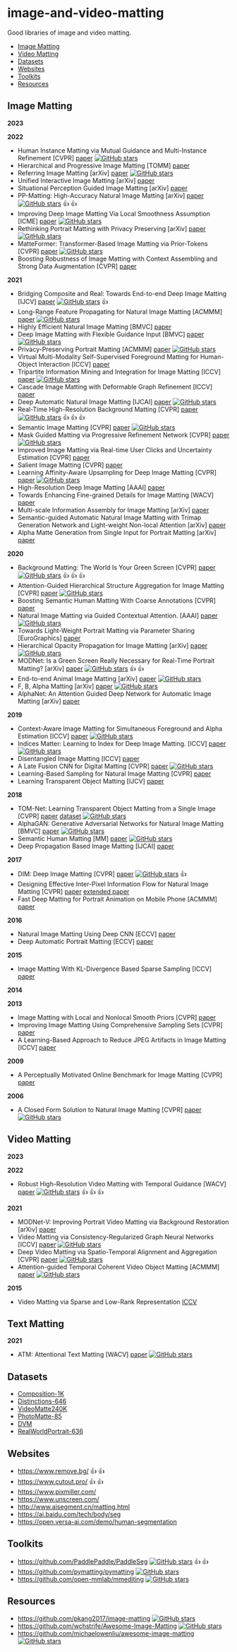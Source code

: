 # image-and-video-matting
Good libraries of image and video matting.

- [Image Matting](#Image-Matting)
- [Video Matting](#Video-Matting)
- [Datasets](#Datasets)
- [Websites](#Websites)
- [Toolkits](#Toolkits)
- [Resources](#Resources)


## Image Matting

**2023**

**2022**
- Human Instance Matting via Mutual Guidance and Multi-Instance Refinement [CVPR] [paper](https://arxiv.org/pdf/2205.10767v1.pdf) [![GitHub stars](https://img.shields.io/github/stars/nowsyn/InstMatt.svg?logo=github&label=Stars)](https://github.com/nowsyn/InstMatt)
- Hierarchical and Progressive Image Matting [TOMM] [paper](https://dl.acm.org/doi/pdf/10.1145/3540201)
- Referring Image Matting [arXiv] [paper](https://arxiv.org/pdf/2206.05149.pdf) [![GitHub stars](https://img.shields.io/github/stars/JizhiziLi/RIM.svg?logo=github&label=Stars)](https://github.com/JizhiziLi/RIM)
- Unified Interactive Image Matting [arXiv] [paper](https://arxiv.org/pdf/2205.08324.pdf)
- Situational Perception Guided Image Matting [arXiv] [paper](https://arxiv.org/pdf/2204.09276.pdf)
- PP-Matting: High-Accuracy Natural Image Matting [arXiv] [paper](https://arxiv.org/pdf/2204.09433.pdf) [![GitHub stars](https://img.shields.io/github/stars/PaddlePaddle/PaddleSeg.svg?logo=github&label=Stars)](https://github.com/PaddlePaddle/PaddleSeg) :thumbsup: :thumbsup:
- Improving Deep Image Matting Via Local Smoothness Assumption [ICME] [paper](https://arxiv.org/pdf/2112.13809.pdf) [![GitHub stars](https://img.shields.io/github/stars/kfeng123/LSA-Matting.svg?logo=github&label=Stars)](https://github.com/kfeng123/LSA-Matting)
- Rethinking Portrait Matting with Privacy Preserving [arXiv] [paper](https://arxiv.org/pdf/2203.16828.pdf) [![GitHub stars](https://img.shields.io/github/stars/vitae-transformer/vitae-transformer-matting.svg?logo=github&label=Stars)](https://github.com/vitae-transformer/vitae-transformer-matting)
- MatteFormer: Transformer-Based Image Matting via Prior-Tokens [CVPR] [paper](https://arxiv.org/pdf/2203.15662.pdf) [![GitHub stars](https://img.shields.io/github/stars/webtoon/matteformer.svg?logo=github&label=Stars)](https://github.com/webtoon/matteformer)
- Boosting Robustness of Image Matting with Context Assembling and Strong Data Augmentation [CVPR] [paper](https://arxiv.org/pdf/2201.06889.pdf)

**2021**
- Bridging Composite and Real: Towards End-to-end Deep Image Matting [IJCV] [paper](https://arxiv.org/pdf/2010.16188.pdf) [![GitHub stars](https://img.shields.io/github/stars/JizhiziLi/GFM.svg?logo=github&label=Stars)](https://github.com/JizhiziLi/GFM) :thumbsup:
- Long-Range Feature Propagating for Natural Image Matting [ACMMM] [paper](https://arxiv.org/pdf/2109.12252.pdf) [![GitHub stars](https://img.shields.io/github/stars/qlyoo/lfpnet.svg?logo=github&label=Stars)](https://github.com/qlyoo/lfpnet)
- Highly Efficient Natural Image Matting [BMVC] [paper](https://arxiv.org/pdf/2110.12748.pdf)
- Deep Image Matting with Flexible Guidance Input [BMVC] [paper](https://arxiv.org/pdf/2110.10898.pdf) [![GitHub stars](https://img.shields.io/github/stars/charch-630/fgi-matting.svg?logo=github&label=Stars)](https://github.com/charch-630/fgi-matting)
- Privacy-Preserving Portrait Matting [ACMMM] [paper](https://arxiv.org/pdf/2104.14222.pdf) [![GitHub stars](https://img.shields.io/github/stars/JizhiziLi/P3M.svg?logo=github&label=Stars)](https://github.com/JizhiziLi/P3M)
- Virtual Multi-Modality Self-Supervised Foreground Matting for
Human-Object Interaction [ICCV] [paper](https://openaccess.thecvf.com/content/ICCV2021/papers/Xu_Virtual_Multi-Modality_Self-Supervised_Foreground_Matting_for_Human-Object_Interaction_ICCV_2021_paper.pdf)
- Tripartite Information Mining and Integration for Image Matting [ICCV] [paper](https://openaccess.thecvf.com/content/ICCV2021/papers/Liu_Tripartite_Information_Mining_and_Integration_for_Image_Matting_ICCV_2021_paper.pdf) [![GitHub stars](https://img.shields.io/github/stars/kelisiya/TIMI-Net.svg?logo=github&label=Stars)](https://github.com/kelisiya/TIMI-Net)
- Cascade Image Matting with Deformable Graph Refinement [ICCV] [paper](https://openaccess.thecvf.com/content/ICCV2021/papers/Yu_Cascade_Image_Matting_With_Deformable_Graph_Refinement_ICCV_2021_paper.pdf)
- Deep Automatic Natural Image Matting [IJCAI] [paper](https://arxiv.org/pdf/2107.07235.pdf) [![GitHub stars](https://img.shields.io/github/stars/JizhiziLi/AIM.svg?logo=github&label=Stars)](https://github.com/JizhiziLi/AIM)
- Real-Time High-Resolution Background Matting [CVPR] [paper](https://arxiv.org/abs/2012.07810.pdf) [![GitHub stars](https://img.shields.io/github/stars/PeterL1n/BackgroundMattingV2.svg?logo=github&label=Stars)](https://github.com/PeterL1n/BackgroundMattingV2) :thumbsup: :thumbsup: :thumbsup:
- Semantic Image Matting [CVPR] [paper](https://arxiv.org/pdf/2104.08201v1.pdf) [![GitHub stars](https://img.shields.io/github/stars/nowsyn/SIM.svg?logo=github&label=Stars)](https://github.com/nowsyn/SIM)
- Mask Guided Matting via Progressive Refinement Network [CVPR] [paper](https://arxiv.org/pdf/2012.06722.pdf) [![GitHub stars](https://img.shields.io/github/stars/yucornetto/MGMatting.svg?logo=github&label=Stars)](https://github.com/yucornetto/MGMatting)
- Improved Image Matting via Real-time User Clicks and Uncertainty Estimation [CVPR] [paper](https://arxiv.org/pdf/2012.08323.pdf)
- Salient Image Matting [CVPR] [paper](https://arxiv.org/pdf/2103.12337.pdf)
- Learning Affinity-Aware Upsampling for Deep Image Matting [CVPR] [paper](https://arxiv.org/pdf/2011.14288.pdf) [![GitHub stars](https://img.shields.io/github/stars/dongdong93/a2u_matting.svg?logo=github&label=Stars)](https://github.com/dongdong93/a2u_matting)
- High-Resolution Deep Image Matting [AAAI] [paper](https://arxiv.org/pdf/2009.06613.pdf)
- Towards Enhancing Fine-grained Details for Image Matting [WACV] [paper](https://openaccess.thecvf.com/content/WACV2021/papers/Liu_Towards_Enhancing_Fine-Grained_Details_for_Image_Matting_WACV_2021_paper.pdf)
- Multi-scale Information Assembly for Image Matting [arXiv] [paper](https://arxiv.org/abs/2101.02391)
- Semantic-guided Automatic Natural Image Matting with Trimap Generation Network and Light-weight Non-local Attention [arXiv] [paper](https://arxiv.org/pdf/2103.17020.pdf)
- Alpha Matte Generation from Single Input for Portrait Matting [arXiv] [paper](https://arxiv.org/pdf/2106.03210.pdf)

**2020**

- Background Matting: The World Is Your Green Screen [CVPR] [paper](https://arxiv.org/abs/2004.00626) [![GitHub stars](https://img.shields.io/github/stars/senguptaumd/Background-Matting.svg?logo=github&label=Stars)](https://github.com/senguptaumd/Background-Matting) :thumbsup: :thumbsup: :thumbsup:
- Attention-Guided Hierarchical Structure Aggregation for Image Matting [CVPR] [paper](http://openaccess.thecvf.com/content_CVPR_2020/papers/Qiao_Attention-Guided_Hierarchical_Structure_Aggregation_for_Image_Matting_CVPR_2020_paper.pdf) [![GitHub stars](https://img.shields.io/github/stars/wukaoliu/CVPR2020-HAttMatting.svg?logo=github&label=Stars)](https://github.com/wukaoliu/CVPR2020-HAttMatting)
- Boosting Semantic Human Matting With Coarse Annotations [CVPR] [paper](https://arxiv.org/pdf/2004.04955.pdf)
- Natural Image Matting via Guided Contextual Attention. [AAAI] [paper](http://arxiv.org/abs/2001.04069) [![GitHub stars](https://img.shields.io/github/stars/Yaoyi-Li/GCA-Matting.svg?logo=github&label=Stars)](https://github.com/Yaoyi-Li/GCA-Matting)
- Towards Light-Weight Portrait Matting via Parameter Sharing [EuroGraphics] [paper](https://onlinelibrary.wiley.com/doi/epdf/10.1111/cgf.14179)
- Hierarchical Opacity Propagation for Image Matting [arXiv] [paper](https://arxiv.org/pdf/2004.03249.pdf) [![GitHub stars](https://img.shields.io/github/stars/Yaoyi-Li/HOP-Matting.svg?logo=github&label=Stars)](https://github.com/Yaoyi-Li/HOP-Matting)
- MODNet: Is a Green Screen Really Necessary for Real-Time Portrait Matting? [arXiv] [paper](https://arxiv.org/pdf/2011.11961.pdf) [![GitHub stars](https://img.shields.io/github/stars/ZHKKKe/MODNet.svg?logo=github&label=Stars)](https://github.com/ZHKKKe/MODNet) :thumbsup: :thumbsup:
- End-to-end Animal Image Matting [arXiv] [paper](https://arxiv.org/pdf/2010.16188.pdf) [![GitHub stars](https://img.shields.io/github/stars/JizhiziLi/animal-matting.svg?logo=github&label=Stars)](https://github.com/JizhiziLi/animal-matting)
- F, B, Alpha Matting [arXiv] [paper](https://arxiv.org/pdf/2003.07711.pdf) [![GitHub stars](https://img.shields.io/github/stars/MarcoForte/FBA_Matting.svg?logo=github&label=Stars)](https://github.com/MarcoForte/FBA_Matting)
- AlphaNet: An Attention Guided Deep Network for Automatic Image Matting [arXiv] [paper](https://arxiv.org/pdf/2003.03613.pdf)


**2019**

- Context-Aware Image Matting for Simultaneous Foreground and Alpha Estimation [ICCV] [paper](https://arxiv.org/pdf/1909.09725v2.pdf) [![GitHub stars](https://img.shields.io/github/stars/hqqxyy/Context-Aware-Matting.svg?logo=github&label=Stars)](https://github.com/hqqxyy/Context-Aware-Matting)
- Indices Matter: Learning to Index for Deep Image Matting. [ICCV] [paper](https://arxiv.org/abs/1908.00672) [![GitHub stars](https://img.shields.io/github/stars/poppinace/indexnet_matting.svg?logo=github&label=Stars)](https://github.com/poppinace/indexnet_matting)
- Disentangled Image Matting [ICCV] [paper](https://arxiv.org/pdf/1909.04686.pdf)
- A Late Fusion CNN for Digital Matting [CVPR] [paper](https://openaccess.thecvf.com/content_CVPR_2019/papers/Zhang_A_Late_Fusion_CNN_for_Digital_Matting_CVPR_2019_paper.pdf) [![GitHub stars](https://img.shields.io/github/stars/yunkezhang/FusionMatting.svg?logo=github&label=Stars)](https://github.com/yunkezhang/FusionMatting)
- Learning-Based Sampling for Natural Image Matting [CVPR] [paper](http://openaccess.thecvf.com/content_CVPR_2019/papers/Tang_Learning-Based_Sampling_for_Natural_Image_Matting_CVPR_2019_paper.pdf)
- Learning Transparent Object Matting [IJCV] [paper](https://arxiv.org/pdf/1907.11544.pdf)
  

**2018**

- TOM-Net: Learning Transparent Object Matting from a Single Image [CVPR] [paper](https://guanyingc.github.io/TOM-Net/files/tom-net_cvpr18.pdf) [dataset](http://www.visionlab.cs.hku.hk/data/TOM-Net/) [![GitHub stars](https://img.shields.io/github/stars/guanyingc/TOM-Net.svg?logo=github&label=Stars)](https://github.com/guanyingc/TOM-Net)
- AlphaGAN: Generative Adversarial Networks for Natural Image Matting [BMVC] [paper](https://arxiv.org/pdf/1807.10088.pdf) [![GitHub stars](https://img.shields.io/github/stars/CDOTAD/AlphaGAN-Matting.svg?logo=github&label=Stars)](https://github.com/CDOTAD/AlphaGAN-Matting)
- Semantic Human Matting [MM] [paper](https://arxiv.org/pdf/1809.01354.pdf) [![GitHub stars](https://img.shields.io/github/stars/lizhengwei1992/Semantic_Human_Matting.svg?logo=github&label=Stars)](https://github.com/lizhengwei1992/Semantic_Human_Matting)
- Deep Propagation Based Image Matting [IJCAI] [paper](https://www.ijcai.org/proceedings/2018/0139.pdf)


**2017**

- DIM: Deep Image Matting [CVPR] [paper](https://arxiv.org/pdf/1703.03872.pdf) [![GitHub stars](https://img.shields.io/github/stars/foamliu/Deep-Image-Matting-PyTorch.svg?logo=github&label=Stars)](https://github.com/foamliu/Deep-Image-Matting-PyTorch) :thumbsup:
- Designing Effective Inter-Pixel Information Flow for Natural Image Matting [CVPR] [paper](https://openaccess.thecvf.com/content_cvpr_2017/papers/Aksoy_Designing_Effective_Inter-Pixel_CVPR_2017_paper.pdf) [extended paper](https://arxiv.org/pdf/1707.05055.pdf)
- Fast Deep Matting for Portrait Animation on Mobile Phone [ACMMM] [paper](https://arxiv.org/pdf/1707.08289.pdf)
  
**2016**
- Natural Image Matting Using Deep CNN [ECCV] [paper](http://www.eccv2016.org/files/posters/P-1B-43.pdf)
- Deep Automatic Portrait Matting [ECCV] [paper](http://www.cse.cuhk.edu.hk/~leojia/projects/automatting/papers/deepmatting.pdf) 

**2015**
- Image Matting With KL-Divergence Based Sparse Sampling [ICCV] [paper](https://openaccess.thecvf.com/content_iccv_2015/papers/Karacan_Image_Matting_With_ICCV_2015_paper.pdf)

**2014**

**2013**
- Image Matting with Local and Nonlocal Smooth Priors [CVPR] [paper](https://openaccess.thecvf.com/content_cvpr_2013/papers/Chen_Image_Matting_with_2013_CVPR_paper.pdf)
- Improving Image Matting Using Comprehensive Sampling Sets [CVPR] [paper](https://openaccess.thecvf.com/content_cvpr_2013/papers/Chen_Image_Matting_with_2013_CVPR_paper.pdf)
- A Learning-Based Approach to Reduce JPEG Artifacts in Image Matting [ICCV] [paper](https://openaccess.thecvf.com/content_iccv_2013/papers/Choi_A_Learning-Based_Approach_2013_ICCV_paper.pdf)

**2009**
- A Perceptually Motivated Online Benchmark for Image Matting [CVPR] [paper](https://publik.tuwien.ac.at/files/PubDat_180666.pdf)

**2006**
- A Closed Form Solution to Natural Image Matting [CVPR] [paper](https://people.csail.mit.edu/alevin/papers/Matting-Levin-Lischinski-Weiss-CVPR06.pdf) [![GitHub stars](https://img.shields.io/github/stars/MarcoForte/closed-form-matting.svg?logo=github&label=Stars)](https://github.com/MarcoForte/closed-form-matting)

## Video Matting

**2023**

**2022**
- Robust High-Resolution Video Matting with Temporal Guidance [WACV] [paper](https://arxiv.org/pdf/2108.11515.pdf) [![GitHub stars](https://img.shields.io/github/stars/PeterL1n/RobustVideoMatting.svg?logo=github&label=Stars)](https://github.com/PeterL1n/RobustVideoMatting) :thumbsup: :thumbsup: :thumbsup:

**2021**
- MODNet-V: Improving Portrait Video Matting via Background Restoration [arXiv] [paper](https://arxiv.org/pdf/2109.11818.pdf)
- Video Matting via Consistency-Regularized Graph Neural Networks [ICCV] [paper](https://openaccess.thecvf.com/content/ICCV2021/papers/Wang_Video_Matting_via_Consistency-Regularized_Graph_Neural_Networks_ICCV_2021_paper.pdf) [![GitHub stars](https://img.shields.io/github/stars/TiantianWang/VideoMatting-CRGNN.svg?logo=github&label=Stars)](https://github.com/TiantianWang/VideoMatting-CRGNN)
- Deep Video Matting via Spatio-Temporal Alignment and Aggregation [CVPR] [paper](https://arxiv.org/pdf/2104.11208.pdf) [![GitHub stars](https://img.shields.io/github/stars/nowsyn/DVM.svg?logo=github&label=Stars)](https://github.com/nowsyn/DVM)
- Attention-guided Temporal Coherent Video Object Matting [ACMMM] [paper](https://arxiv.org/pdf/2105.11427.pdf) [![GitHub stars](https://img.shields.io/github/stars/yunkezhang/TCVOM.svg?logo=github&label=Stars)](https://github.com/yunkezhang/TCVOM)

**2015**
- Video Matting via Sparse and Low-Rank Representation [ICCV](https://openaccess.thecvf.com/content_iccv_2015/papers/Zou_Video_Matting_via_ICCV_2015_paper.pdf)


## Text Matting

**2021**
- ATM: Attentional Text Matting [WACV] [paper](https://openaccess.thecvf.com/content/WACV2021/papers/Kang_ATM_Attentional_Text_Matting_WACV_2021_paper.pdf) [![GitHub stars](https://img.shields.io/github/stars/TextMatting/TextMatting.svg?logo=github&label=Stars)](https://github.com/TextMatting/TextMatting)

## Datasets
- [Composition-1K](https://arxiv.org/pdf/1703.03872.pdf)
- [Distinctions-646](http://openaccess.thecvf.com/content_CVPR_2020/papers/Qiao_Attention-Guided_Hierarchical_Structure_Aggregation_for_Image_Matting_CVPR_2020_paper.pdf)
- [VideoMatte240K](https://arxiv.org/abs/2012.07810.pdf)
- [PhotoMatte-85](https://arxiv.org/abs/2012.07810.pdf)
- [DVM](https://arxiv.org/pdf/2104.11208.pdf)
- [RealWorldPortrait-636](https://arxiv.org/pdf/2012.06722.pdf)
  
## Websites

- https://www.remove.bg/ :thumbsup: :thumbsup:
- https://www.cutout.pro/ :thumbsup: :thumbsup:
- https://www.pixmiller.com/
- https://www.unscreen.com/
- http://www.aisegment.cn/matting.html
- https://ai.baidu.com/tech/body/seg
- https://open.versa-ai.com/demo/human-segmentation

## Toolkits

- https://github.com/PaddlePaddle/PaddleSeg [![GitHub stars](https://img.shields.io/github/stars/PaddlePaddle/PaddleSeg.svg?logo=github&label=Stars)](https://github.com/PaddlePaddle/PaddleSeg) :thumbsup: :thumbsup:
- https://github.com/pymatting/pymatting [![GitHub stars](https://img.shields.io/github/stars/pymatting/pymatting.svg?logo=github&label=Stars)](https://github.com/pymatting/pymatting)
- https://github.com/open-mmlab/mmediting [![GitHub stars](https://img.shields.io/github/stars/open-mmlab/mmediting.svg?logo=github&label=Stars)](https://github.com/open-mmlab/mmediting)

## Resources

- https://github.com/pkang2017/image-matting [![GitHub stars](https://img.shields.io/github/stars/pkang2017/image-matting.svg?logo=github&label=Stars)](https://github.com/pkang2017/image-matting)
- https://github.com/wchstrife/Awesome-Image-Matting [![GitHub stars](https://img.shields.io/github/stars/wchstrife/Awesome-Image-Matting.svg?logo=github&label=Stars)](https://github.com/wchstrife/Awesome-Image-Matting)
- https://github.com/michaelowenliu/awesome-image-matting [![GitHub stars](https://img.shields.io/github/stars/michaelowenliu/awesome-image-matting.svg?logo=github&label=Stars)](https://github.com/michaelowenliu/awesome-image-matting)

